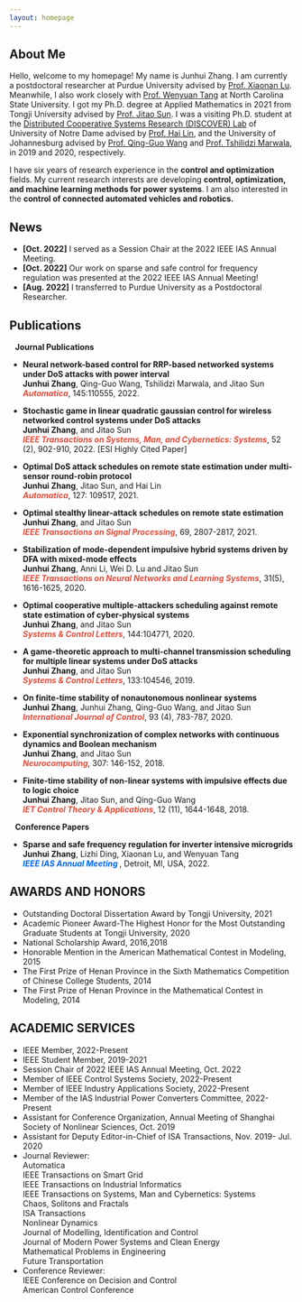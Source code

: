 ```yaml
---
layout: homepage
---
```


## About Me

Hello, welcome to my homepage! My name is Junhui Zhang. I am currently a postdoctoral researcher at Purdue University advised by [Prof. Xiaonan Lu](https://sites.temple.edu/ecexiaonanlu/people/). Meanwhile, I also work closely with [Prof. Wenyuan Tang](https://people.engr.ncsu.edu/wtang8/) at North Carolina State University. I got my Ph.D. degree at Applied Mathematics in 2021 from Tongji University advised by [Prof. Jitao Sun](https://math.tongji.edu.cn/info/1147/8803.htm). I was a visiting Ph.D. student at the [Distributed Cooperative Systems Research (DISCOVER) Lab](https://sites.google.com/a/nd.edu/discoverlab/) of University of Notre Dame advised by [Prof. Hai Lin](https://www3.nd.edu/~hlin1/), and the University of Johannesburg advised by [Prof. Qing-Guo Wang](https://www.uj.ac.za/members/prof-qing-guo-wang/) and [Prof. Tshilidzi Marwala](https://en.m.wikipedia.org/wiki/Tshilidzi_Marwala), in 2019 and 2020, respectively. 

I have six years of research experience in the **control and optimization** fields. My current research interests are developing **control, optimization, and machine learning methods for power systems**. I am also interested in the **control of connected automated vehicles and robotics.**

## News

- **[Oct. 2022]** I served as a Session Chair at the 2022 IEEE IAS Annual Meeting.
- **[Oct. 2022]** Our work on sparse and safe control for frequency regulation was presented at the 2022 IEEE IAS Annual Meeting!
- **[Aug. 2022]** I transferred to Purdue University as a Postdoctoral Researcher.

## Publications
<h4 style="margin:0 10px 0;">Journal Publications</h4>

- **Neural network-based control for RRP-based networked systems under DoS attacks with power interval**
  <br>
  **Junhui Zhang**, Qing-Guo Wang, Tshilidzi Marwala, and Jitao Sun
  <br>
   <strong><i style="color:#e74d3c">Automatica</i></strong>, 145:110555, 2022.
  <br>


- **Stochastic game in linear quadratic gaussian control for wireless networked control systems under DoS attacks**
  <br>
   **Junhui Zhang**, and Jitao Sun
  <br>
  <strong><i style="color:#e74d3c">IEEE Transactions on Systems, Man, and Cybernetics: Systems</i></strong>, 52 (2), 902-910, 2022. [ESI Highly Cited Paper]
  <br>

- **Optimal DoS attack schedules on remote state estimation under multi-sensor round-robin protocol**
  <br>
   **Junhui Zhang**, Jitao Sun, and Hai Lin
  <br>
  <strong><i style="color:#e74d3c">Automatica</i></strong>, 127: 109517, 2021.
  <br>


- **Optimal stealthy linear-attack schedules on remote state estimation**
  <br>
   **Junhui Zhang**, and Jitao Sun
  <br>
  <strong><i style="color:#e74d3c">IEEE Transactions on Signal Processing</i></strong>, 69, 2807-2817, 2021.
  <br>
  
  
- **Stabilization of mode-dependent impulsive hybrid systems driven by DFA with mixed-mode effects**
  <br>
   **Junhui Zhang**, Anni Li, Wei D. Lu and Jitao Sun
  <br>
  <strong><i style="color:#e74d3c">IEEE Transactions on Neural Networks and Learning Systems</i></strong>, 31(5), 1616-1625, 2020.
  <br>

- **Optimal cooperative multiple-attackers scheduling against remote state estimation of cyber-physical systems**
  <br>
   **Junhui Zhang**, and Jitao Sun
  <br>
  <strong><i style="color:#e74d3c">Systems & Control Letters</i></strong>, 144:104771, 2020.
  <br>
 
- **A game-theoretic approach to multi-channel transmission scheduling for multiple linear systems under DoS attacks**
  <br>
   **Junhui Zhang**, and Jitao Sun
  <br>
  <strong><i style="color:#e74d3c">Systems & Control Letters</i></strong>, 133:104546, 2019.
  <br>
 
- **On finite-time stability of nonautonomous nonlinear systems**
  <br>
   **Junhui Zhang**, Junhui Zhang, Qing-Guo Wang, and Jitao Sun
  <br>
  <strong><i style="color:#e74d3c"> International Journal of Control</i></strong>, 93 (4), 783-787, 2020.
  <br>
  
- **Exponential synchronization of complex networks with continuous dynamics and Boolean mechanism**
  <br>
   **Junhui Zhang**, and Jitao Sun
  <br>
  <strong><i style="color:#e74d3c">  Neurocomputing</i></strong>, 307: 146-152, 2018.
  <br>
  
- **Finite-time stability of non-linear systems with impulsive effects due to logic choice**
  <br>
   **Junhui Zhang**, Jitao Sun, and Qing-Guo Wang
  <br>
  <strong><i style="color:#e74d3c"> IET Control Theory & Applications</i></strong>, 12 (11), 1644-1648, 2018.
  <br> 
<h4 style="margin:0 10px 0;">Conference Papers</h4>

- **Sparse and safe frequency regulation for inverter intensive microgrids**
  <br>
   **Junhui Zhang**, Lizhi Ding, Xiaonan Lu, and Wenyuan Tang
  <br>
  <strong><i style="color:#0066FF"> IEEE IAS Annual Meeting </i></strong>, Detroit, MI, USA, 2022.
  <br>
  
## AWARDS AND HONORS

- Outstanding Doctoral Dissertation Award by Tongji University, 2021
- Academic Pioneer Award-The Highest Honor for the Most Outstanding Graduate Students at Tongji University, 2020
- National Scholarship Award, 2016,2018
- Honorable Mention in the American Mathematical Contest in Modeling, 2015
- The First Prize of Henan Province in the Sixth Mathematics Competition of Chinese College Students, 2014
- The First Prize of Henan Province in the Mathematical Contest in Modeling, 2014

## ACADEMIC SERVICES

- IEEE Member, 2022-Present  
- IEEE Student Member, 2019-2021 
- Session Chair of 2022 IEEE IAS Annual Meeting, Oct. 2022
- Member of IEEE Control Systems Society, 2022-Present
- Member of IEEE Industry Applications Society, 2022-Present
- Member of the IAS Industrial Power Converters Committee, 2022-Present
- Assistant for Conference Organization, Annual Meeting of Shanghai Society of Nonlinear Sciences, Oct. 2019             
- Assistant for Deputy Editor-in-Chief of ISA Transactions, Nov. 2019- Jul. 2020
  <br>
- Journal Reviewer:
  <br>
  Automatica
  <br>
  IEEE Transactions on Smart Grid
  <br>
  IEEE Transactions on Industrial Informatics
  <br>
  IEEE Transactions on Systems, Man and Cybernetics: Systems
  <br>
  Chaos, Solitons and Fractals
  <br>
  ISA Transactions
  <br>
  Nonlinear Dynamics
  <br>
  Journal of Modelling, Identification and Control
  <br>
  Journal of Modern Power Systems and Clean Energy
  <br>
  Mathematical Problems in Engineering
  <br>
  Future Transportation
  <br>
- Conference Reviewer:
  <br>
 IEEE Conference on Decision and Control
  <br>
  American Control Conference
  <br>
